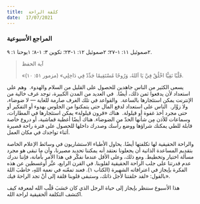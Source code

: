 ```yaml
---
title:  كلفة الراحة
date:  17/07/2021
---
```


### المراجع الأسبوعية
٢صموئيل ١١: ١-٢٧؛ ٢صموئيل ١٢: ١-٢٣؛ تكوين ٣: ١-٨؛ ١يوحنا ١: ٩.

> <p>آية الحفظ</p>
> «قَلْبًا نَقِيًّا اخْلُقْ فِيَّ يَا اَللهُ، وَرُوحًا مُسْتَقِيمًا جَدِّدْ فِي دَاخِلِي» (مزمور ٥١: ١٠).

يسعى الكثير من الناس جاهدين للحصول على القليل من السلام والهدوء.  وهم على استعداد لأن يدفعوا ثمن ذلك، أيضًا.  في العديد من المدن الكبيرة، توجد غرف خالية من الإنترنت يمكن استئجارها بالساعة.  والقواعد في تلك الغرف صارمة للغاية — لا ضوضاء، ولا زوَّار.  الناس على استعداد لدفع المال حتى يتمكنوا من الجلوس بهدوء أو التفكير أو حتى مجرد أخذ غفوة أو قيلولة.  هناك «قرون قيلولة» يمكن استئجارها في المطارات، وسماعات للأذن مِن شأنها الحدّ من الضوضاء. هناك أيضًا أغطية قماشية، أو دروع خاصة قابلة للطي يمكنك شراؤها ووضع رأسك وصدرك داخلها للحصول على فترة راحة قصيرة أثناء تواجدك في مكان العمل.

والراحة الحقيقية لها تكلفتها أيضًا. يحاول الأطباء الاستشاريون في وسائط الإعلام الخاصة بتقديم المساعدة الذاتية أن يجعلونا نعتقد أنه يمكننا تحديد مصيرنا، وأن ما تبقى هو مجرد مسألة اختيار وتخطيط. ومع ذلك، وعلى الأقل عندما نفكّر في هذا الأمر بأمانة، فإننا ندرك عدم قدرتنا على جلب الراحة الحقيقية لقلوبنا. في القرن الرابع، عبَّر أوغسطين عن هذه الفكرة بإيجاز في اعترافاته الشهيرة (الكتاب ١). فعند تمعّنه في نعمة اللهِ، خاطبَ اللهَ بالقول: «لقد خلقتنا لأجل ذاتك، وستبقى قلوبنا قلقة إلى أنْ تجد الراحةَ فيك».

هذا الأسبوع سننظر بإيجاز إلى حياة الرجل الذي كان حَسَبَ قَلْبِ الله لمعرفة كيف اكتشف التكلفة الحقيقية لراحة الله.